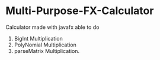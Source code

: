 ﻿# Multi-Purpose-FX-Calculator

Calculator made with javafx able to do 
1) BigInt Multiplication 
2) PolyNomial Multiplication
3) parseMatrix Multiplication.
